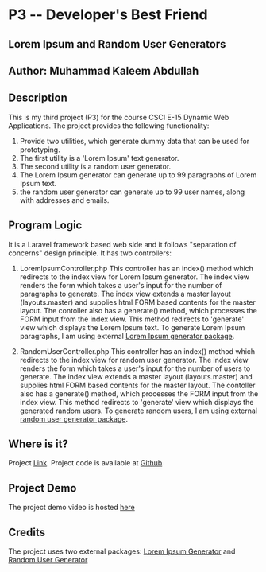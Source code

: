 # P3 -- Developer's Best Friend

## Lorem Ipsum and Random User Generators

## Author: Muhammad Kaleem Abdullah

## Description

This is my third project (P3) for the course CSCI E-15 Dynamic Web Applications. The project provides the following functionality:

1. Provide two utilities, which generate dummy data that can be used for prototyping.
2. The first utility is a 'Lorem Ipsum' text generator.
3. The second utility is a random user generator.
4. The Lorem Ipsum generator can generate up to 99 paragraphs of Lorem Ipsum text.
5. the random user generator can generate up to 99 user names, along with addresses and emails.


## Program Logic

It is a Laravel framework based web side and it follows "separation of concerns" design principle. It has two controllers:

1. LoremIpsumController.php
                This controller has an index() method which redirects to the index view for Lorem Ipsum generator. The index view renders the form which takes a user's input for the number of paragraphs to generate. The index view extends a master layout (layouts.master) and supplies html FORM based contents for the master layout. The contoller also has a generate() method, which processes the FORM input from the index view. This method redirects to 'generate' view which displays the Lorem Ipsum text. To generate Lorem Ipsum paragraphs, I am using external [Lorem Ipsum generator package](https://github.com/Badcow/LoremIpsum). 

2. RandomUserController.php
                This controller has an index() method which redirects to the index view for random user generator. The index view renders the form which takes a user's input for the number of users to generate. The index view extends a master layout (layouts.master) and supplies html FORM based contents for the master layout. The contoller also has a generate() method, which processes the FORM input from the index view. This method redirects to 'generate' view which displays the generated random users. To generate random users, I am using external [random user generator package](https://github.com/fzaninotto/Faker). 


## Where is it?

Project [Link](http://p3.kaleemabdullah.com).
Project code is available at [Github](https://github.com/mkabdullah/p3)

## Project Demo

The project demo video is hosted [here](https://www.youtube.com/watch?v=ew35gokDavI)

## Credits
The project uses two external packages: [Lorem Ipsum Generator](https://github.com/Badcow/LoremIpsum) and [Random User Generator](https://github.com/fzaninotto/Faker)
